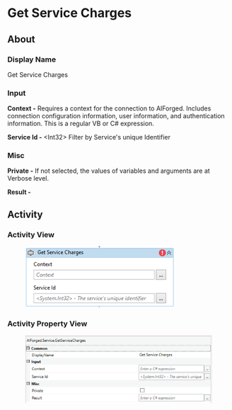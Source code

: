 # Get Service Charges

## About

### Display Name

Get Service Charges

### Input

**Context -** Requires a context for the connection to AIForged. Includes connection configuration information, user information, and authentication information. This is a regular VB or C# expression.

**Service Id -** \<Int32> Filter by Service's unique Identifier

### Misc

**Private -** If not selected, the values of variables and arguments are at Verbose level.

**Result -**

## Activity

### Activity View

<figure><img src="../../.gitbook/assets/image (113) (1).png" alt=""><figcaption></figcaption></figure>

### Activity Property View

<figure><img src="../../.gitbook/assets/image (19) (4).png" alt=""><figcaption></figcaption></figure>
